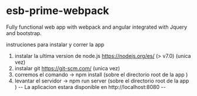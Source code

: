 # esb-prime-webpack
Fully functional web app with webpack and angular integrated with Jquery and bootstrap.

instruciones para instalar y correr la app

  1. instalar la ultima version de node.js https://nodejs.org/es/ (> v7.0) (unica vez)
  2. instalar git https://git-scm.com/ (unica vez)
  3. corremos el comando -> npm install (sobre el directorio root de la app )
  4. levantar el servidor -> npm run server (sobre el directorio root de la app )
-- La aplicacion estara disponible en http://localhost:8080 --
